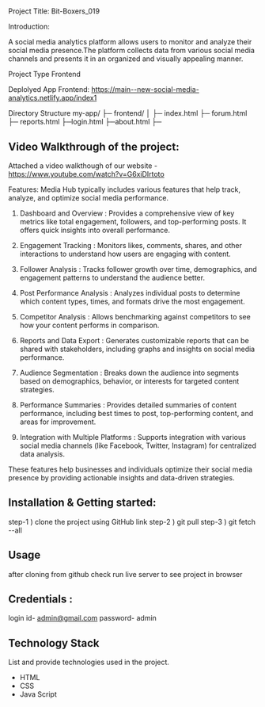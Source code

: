 #
Project Title: Bit-Boxers_019

Introduction:

A social media analytics platform allows users to monitor and analyze their social media presence.The platform collects data from various social media channels  and presents it in an organized and visually appealing manner.

Project Type
Frontend

Deplolyed App
Frontend: 
https://main--new-social-media-analytics.netlify.app/index1


Directory Structure
my-app/ ├─ frontend/ │ ├─ index.html ├─ forum.html  ├─ reports.html  ├─login.html ├─about.html ├─

## Video Walkthrough of the project:
Attached a video walkthough of our website - https://www.youtube.com/watch?v=G6xiDIrtoto

Features:
Media Hub typically includes various features that help track, analyze, and optimize social media performance.

1. Dashboard and Overview : Provides a comprehensive view of key metrics like total engagement, followers, and top-performing posts. It offers quick insights into overall performance.

2. Engagement Tracking : Monitors likes, comments, shares, and other interactions to understand how users are engaging with content.

3. Follower Analysis : Tracks follower growth over time, demographics, and engagement patterns to understand the audience better.

4. Post Performance Analysis : Analyzes individual posts to determine which content types, times, and formats drive the most engagement.

5. Competitor Analysis : Allows benchmarking against competitors to see how your content performs in comparison.

6. Reports and Data Export : Generates customizable reports that can be shared with stakeholders, including graphs and insights on social media performance.

7. Audience Segmentation : Breaks down the audience into segments based on demographics, behavior, or interests for targeted content strategies.

8. Performance Summaries : Provides detailed summaries of content performance, including best times to post, top-performing content, and areas for improvement.

9. Integration with Multiple Platforms : Supports integration with various social media channels (like Facebook, Twitter, Instagram) for centralized data analysis.

These features help businesses and individuals optimize their social media presence by providing actionable insights and data-driven strategies.


## Installation & Getting started:
step-1 ) clone the project using GitHub link step-2 ) git pull step-3 ) git fetch --all 

## Usage
after cloning from github check run live server to see project in browser


## Credentials :
login id- admin@gmail.com
password- admin


## Technology Stack
List and provide technologies used in the project.
- HTML
- CSS
- Java Script
